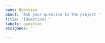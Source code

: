 ```yaml
---
name: Question
about: 'Ask your question to the project '
title: "[Question] "
labels: question
assignees: ''

---
```



